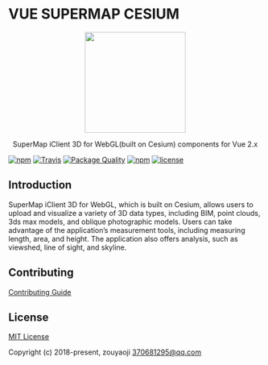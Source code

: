 # VUE SUPERMAP CESIUM

<p align="center"><img src="//zouyaoji.github.io/vue-supermap-cesium/favicon.png" width="200px"></p>

<p align="center">SuperMap iClient 3D for WebGL(built on Cesium) components for Vue 2.x</p>

[![npm](https://img.shields.io/npm/v/vue-supermap-cesium.svg)]()
[![Travis](https://img.shields.io/travis/zouyaoji/vue-supermap-cesium.svg)]()
[![Package Quality](http://npm.packagequality.com/shield/vue-supermap-cesium.svg)](http://packagequality.com/#?package=vue-supermap-cesium)
[![npm](https://img.shields.io/npm/dm/vue-supermap-cesium.svg)]()
[![license](https://img.shields.io/github/license/zouyaoji/vue-supermap-cesium.svg)]()

## Introduction

SuperMap iClient 3D for WebGL, which is built on Cesium, allows users to upload and visualize a variety of 3D data types, including BIM, point clouds, 3ds max models, and oblique photographic models. Users can take advantage of the application’s measurement tools, including measuring length, area, and height. The application also offers analysis, such as viewshed, line of sight, and skyline.

## Contributing

[Contributing Guide](https://github.com/zouyaoji/vue-supermap-cesium/blob/master/CONTRIBUTING.md)

## License

[MIT License](https://opensource.org/licenses/MIT)

Copyright (c) 2018-present, zouyaoji <370681295@qq.com>
